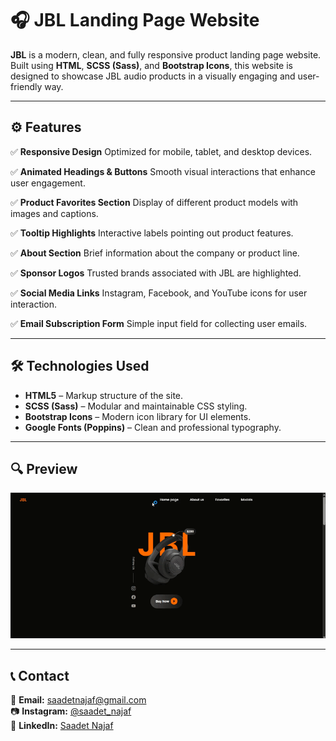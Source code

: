 # 🎧 JBL Landing Page Website

**JBL** is a modern, clean, and fully responsive product landing page website. Built using **HTML**, **SCSS (Sass)**, and **Bootstrap Icons**, this website is designed to showcase JBL audio products in a visually engaging and user-friendly way.

---
## ⚙️ Features

✅ **Responsive Design**
Optimized for mobile, tablet, and desktop devices. 

✅ **Animated Headings & Buttons**
Smooth visual interactions that enhance user engagement. 

✅ **Product Favorites Section**
Display of different product models with images and captions.  

✅ **Tooltip Highlights**
Interactive labels pointing out product features.  

✅ **About Section**
Brief information about the company or product line.

✅ **Sponsor Logos**
Trusted brands associated with JBL are highlighted. 

✅ **Social Media Links**
Instagram, Facebook, and YouTube icons for user interaction.  

✅ **Email Subscription Form**
Simple input field for collecting user emails.

---

## 🛠 Technologies Used

- **HTML5** – Markup structure of the site.  
- **SCSS (Sass)** – Modular and maintainable CSS styling.  
- **Bootstrap Icons** – Modern icon library for UI elements.  
- **Google Fonts (Poppins)** – Clean and professional typography.

---

## 🔍 Preview  

![JBL Clone SCSS](jbl.gif)  

---

## 📞 Contact  

📩 **Email:** [saadetnajaf@gmail.com](mailto:saadetnajaf@gmail.com)  
📷 **Instagram:** [@saadet_najaf](https://www.instagram.com/saadet_najaf)  
💼 **LinkedIn:** [Saadet Najaf](https://www.linkedin.com/in/saadetnajaf/)  
